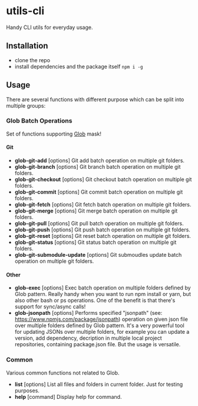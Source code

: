 # utils-cli
Handy CLI utils for everyday usage.

## Installation
- clone the repo
- install dependencies and the package itself `npm i -g`

## Usage
There are several functions with different purpose which can be split into multiple groups:
### Glob Batch Operations
Set of functions supporting <a href="https://www.npmjs.com/package/glob">Glob</a> mask!
#### Git
- **glob-git-add** [options] <files>             Git add batch operation on multiple git folders.
- **glob-git-branch** [options] <branch-name>    Git branch batch operation on multiple git folders.
- **glob-git-checkout** [options] <branch-name>  Git checkout batch operation on multiple git folders.
- **glob-git-commit** [options]                  Git commit batch operation on multiple git folders.
- **glob-git-fetch** [options]                   Git fetch batch operation on multiple git folders.
- **glob-git-merge** [options] <branch-name>     Git merge batch operation on multiple git folders.
- **glob-git-pull** [options]                    Git pull batch operation on multiple git folders.
- **glob-git-push** [options]                    Git push batch operation on multiple git folders.
- **glob-git-reset** [options]                   Git reset batch operation on multiple git folders.
- **glob-git-status** [options]                  Git status batch operation on multiple git folders.
- **glob-git-submodule-update** [options]        Git submoudles update batch operation on multiple git folders.
#### Other
  - **glob-exec** [options] <command>            Exec batch operation on multiple folders defined by Glob pattern. Really handy when you want to run npm install or yarn,
but also other bash or ps operations. One of the benefit is that there's support for sync/async calls!
- **glob-jsonpath** [options]                    Performs specified "jsonpath" (see: https://www.npmjs.com/package/jsonpath) operation on given json file over
multiple folders defined by Glob pattern. It's a very powerful tool for updating JSONs over multiple folders, for example you can update a version, add dependency, decription
in multiple local project repositories, containing package.json file. But the usage is versatile.
### Common
Various common functions not related to Glob.
- **list** [options]                 List all files and folders in current folder. Just for testing purposes.
- **help** [command]                 Display help for command.
